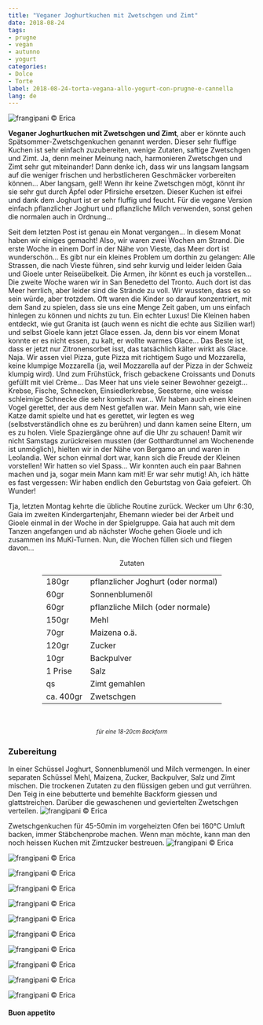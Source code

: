```yaml
---
title: "Veganer Joghurtkuchen mit Zwetschgen und Zimt"
date: 2018-08-24
tags:
- prugne
- vegan
- autunno
- yogurt
categories:
- Dolce
- Torte
label: 2018-08-24-torta-vegana-allo-yogurt-con-prugne-e-cannella
lang: de 
---
```

![](../2018-08-24-torta-vegana-allo-yogurt-con-prugne-e-cannella/header.jpg "frangipani © Erica")

**Veganer Joghurtkuchen mit Zwetschgen und Zimt**, aber er könnte auch Spätsommer-Zwetschgenkuchen genannt werden. Dieser sehr fluffige Kuchen ist sehr einfach zuzubereiten, wenige Zutaten, saftige Zwetschgen und Zimt. Ja, denn meiner Meinung nach, harmonieren Zwetschgen und Zimt sehr gut miteinander! Dann denke ich, dass wir uns langsam langsam auf die weniger frischen und herbstlicheren Geschmäcker vorbereiten können... Aber langsam, gell! Wenn ihr keine Zwetschgen mögt, könnt ihr sie sehr gut durch Äpfel oder Pfirsiche ersetzen. Dieser Kuchen ist eifrei und dank dem Joghurt ist er sehr fluffig und feucht. Für die vegane Version einfach pflanzlicher Joghurt und pflanzliche Milch verwenden, sonst gehen die normalen auch in Ordnung...

Seit dem letzten Post ist genau ein Monat vergangen... In diesem Monat haben wir einiges gemacht! Also, wir waren zwei Wochen am Strand. Die erste Woche in einem Dorf in der Nähe von Vieste, das Meer dort ist wunderschön... Es gibt nur ein kleines Problem um dorthin zu gelangen: Alle Strassen, die nach Vieste führen, sind sehr kurvig und leider leiden Gaia und Gioele unter Reiseübelkeit. Die Armen, ihr könnt es euch ja vorstellen... Die zweite Woche waren wir in San Benedetto del Tronto. Auch dort ist das Meer herrlich, aber leider sind die Strände zu voll. Wir wussten, dass es so sein würde, aber trotzdem. Oft waren die Kinder so darauf konzentriert, mit dem Sand zu spielen, dass sie uns eine Menge Zeit gaben, um uns einfach hinlegen zu können und nichts zu tun. Ein echter Luxus! Die Kleinen haben entdeckt, wie gut Granita ist (auch wenn es nicht die echte aus Sizilien war!) und selbst Gioele kann jetzt Glace essen. Ja, denn bis vor einem Monat konnte er es nicht essen, zu kalt, er wollte warmes Glace... Das Beste ist, dass er jetzt nur Zitronensorbet isst, das tatsächlich kälter wirkt als Glace. Naja. Wir assen viel Pizza, gute Pizza mit richtigem Sugo und Mozzarella, keine klumpige Mozzarella (ja, weil Mozzarella auf der Pizza in der Schweiz klumpig wird). Und zum Frühstück, frisch gebackene Croissants und Donuts gefüllt mit viel Crème... Das Meer hat uns viele seiner Bewohner gezeigt... Krebse, Fische, Schnecken, Einsiedlerkrebse, Seesterne, eine weisse schleimige Schnecke die sehr komisch war... Wir haben auch einen kleinen Vogel gerettet, der aus dem Nest gefallen war. Mein Mann sah, wie eine Katze damit spielte und hat es gerettet, wir legten es weg (selbstverständlich ohne es zu berühren) und dann kamen seine Eltern, um es zu holen. Viele Spaziergänge ohne auf die Uhr zu schauen! Damit wir nicht Samstags zurückreisen mussten (der Gotthardtunnel am Wochenende ist unmöglich), hielten wir in der Nähe von Bergamo an und waren in Leolandia. Wer schon einmal dort war, kann sich die Freude der Kleinen vorstellen! Wir hatten so viel Spass... Wir konnten auch ein paar Bahnen machen und ja, sogar mein Mann kam mit! Er war sehr mutig! Ah, ich hätte es fast vergessen: Wir haben endlich den Geburtstag von Gaia gefeiert. Oh Wunder!

Tja, letzten Montag kehrte die übliche Routine zurück. Wecker um Uhr 6:30, Gaia im zweiten Kindergartenjahr, Ehemann wieder bei der Arbeit und Gioele einmal in der Woche in der Spielgruppe. Gaia hat auch mit dem Tanzen angefangen und ab nächster Woche gehen Gioele und ich zusammen ins MuKi-Turnen. Nun, die Wochen füllen sich und fliegen davon...

<div id="wrapper" style="text-align: center">
  <div id="yourdiv" style="display: inline-block;">
    <div class="ingredients" itemscope itemtype="http://schema.org/Recipe">
      <span itemprop="name" style="display:none;">Veganer Joghurtkuchen mit Zwetschgen und Zimt</span>
      <span itemprop="recipeCategory" style="display:none;">Herzhaftes</span>
      <img itemprop="image" style="display:none;" class="ignore-gallery-item" src="../2018-08-24-torta-vegana-allo-yogurt-con-prugne-e-cannella/header.jpeg"/>
      <span itemprop="author" style="display:none;">Erica Raiano</span>
      <span itemprop="description" style="display:none;">Veganer Joghurtkuchen mit Zwetschgen und Zimt, dieser sehr fluffige Kuchen ist sehr einfach zuzubereiten, wenige Zutaten, saftige Zwetschgen und Zimt.</span>
      <div class="ingredients-title">Zutaten</div>
      <table>
        <tbody>
          </tr>
          <tr itemprop="recipeIngredient">
            <td>180gr</td>
            <td>pflanzlicher Joghurt (oder normal)</td>
          </tr>
          <tr itemprop="recipeIngredient">
            <td>60gr</td>
            <td>Sonnenblumenöl</td>
          </tr>
          <tr itemprop="recipeIngredient">
            <td>60gr</td>
            <td>pflanzliche Milch (oder normale)</td>
          </tr>
          <tr itemprop="recipeIngredient">
            <td>150gr</td>
            <td>Mehl</td>
          </tr>
          <tr itemprop="recipeIngredient">
            <td>70gr</td>
            <td>Maizena o.ä.</td>
          </tr>
          <tr itemprop="recipeIngredient">
            <td>120gr</td>
            <td>Zucker</td>
          </tr>
          <tr itemprop="recipeIngredient">
            <td>10gr</td>
            <td>Backpulver</td>
          </tr>
          <tr itemprop="recipeIngredient">
            <td>1 Prise</td>
            <td>Salz</td>
          </tr>
          <tr itemprop="recipeIngredient">
            <td>qs</td>
            <td>Zimt gemahlen</td>
          </tr>
          <tr itemprop="recipeIngredient">
            <td>ca. 400gr</td>
            <td>Zwetschgen</td>
        </tbody>
      </table>
      <br></br>
      <i class="pull-right" style="font-size: 80%;">für eine 18-20cm Backform</i>
    </div>
  </div>
</div>


<h3>
  <font color="grey">
    <i class="fa-solid fa-gears"></i>
  </font> Zubereitung
</h3>

In einer Schüssel Joghurt, Sonnenblumenöl und Milch vermengen. In einer separaten Schüssel Mehl, Maizena, Zucker, Backpulver, Salz und Zimt mischen. Die trockenen Zutaten zu den flüssigen geben und gut verrühren. Den Teig in eine bebutterte und bemehlte Backform giessen und glattstreichen. Darüber die gewaschenen und geviertelten Zwetschgen verteilen.
![](../2018-08-24-torta-vegana-allo-yogurt-con-prugne-e-cannella/teglia.jpg "frangipani © Erica")

Zwetschgenkuchen für 45-50min im vorgeheizten Ofen bei 160°C Umluft backen, immer Stäbchenprobe machen. Wenn man möchte, kann man den noch heissen Kuchen mit Zimtzucker bestreuen.
![](../2018-08-24-torta-vegana-allo-yogurt-con-prugne-e-cannella/risultato1.jpg "frangipani © Erica")

![](../2018-08-24-torta-vegana-allo-yogurt-con-prugne-e-cannella/risultato2.jpg "frangipani © Erica")

![](../2018-08-24-torta-vegana-allo-yogurt-con-prugne-e-cannella/risultato3.jpg "frangipani © Erica")

![](../2018-08-24-torta-vegana-allo-yogurt-con-prugne-e-cannella/risultato4.jpg "frangipani © Erica")

![](../2018-08-24-torta-vegana-allo-yogurt-con-prugne-e-cannella/risultato5.jpg "frangipani © Erica")

![](../2018-08-24-torta-vegana-allo-yogurt-con-prugne-e-cannella/risultato6.jpg "frangipani © Erica")

![](../2018-08-24-torta-vegana-allo-yogurt-con-prugne-e-cannella/risultato7.jpg "frangipani © Erica")

![](../2018-08-24-torta-vegana-allo-yogurt-con-prugne-e-cannella/risultato8.jpg "frangipani © Erica")

![](../2018-08-24-torta-vegana-allo-yogurt-con-prugne-e-cannella/risultato9.jpg "frangipani © Erica")

![](../2018-08-24-torta-vegana-allo-yogurt-con-prugne-e-cannella/risultato10.jpg "frangipani © Erica")

![](../2018-08-24-torta-vegana-allo-yogurt-con-prugne-e-cannella/risultato11.jpg "frangipani © Erica")

<h4>Buon appetito
  <font color="red">
    <i class="fa-regular fa-face-smile"></i>
  </font>
</h4>